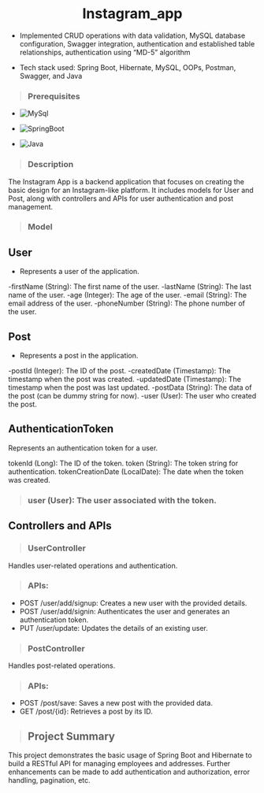 <h1 align="center"> Instagram_app </h1>

* Implemented CRUD operations with data validation, MySQL database configuration, 
Swagger integration, authentication and established table relationships, authentication 
using “MD-5” algorithm

* Tech stack used: Spring Boot, Hibernate, MySQL, OOPs, Postman, Swagger, and Java
>### Prerequisites
* ![MySql](https://img.shields.io/badge/DBMS-MYSQL%205.7%20or%20Higher-red)
 * ![SpringBoot](https://img.shields.io/badge/Framework-SpringBoot-green)


* ![Java](https://img.shields.io/badge/Language-Java%208%20or%20higher-yellow)


>### Description
The Instagram App is a backend application that focuses on creating the basic design for an Instagram-like platform. It includes models for User and Post, along with controllers and APIs for user authentication and post management.

>### Model
 ## User
 - Represents a user of the application.

-firstName (String): The first name of the user.
-lastName (String): The last name of the user.
-age (Integer): The age of the user.
-email (String): The email address of the user.
-phoneNumber (String): The phone number of the user.

## Post
 - Represents a post in the application.

-postId (Integer): The ID of the post.
-createdDate (Timestamp): The timestamp when the post was created.
-updatedDate (Timestamp): The timestamp when the post was last updated.
-postData (String): The data of the post (can be dummy string for now).
-user (User): The user who created the post.

## AuthenticationToken
Represents an authentication token for a user.

tokenId (Long): The ID of the token.
token (String): The token string for authentication.
tokenCreationDate (LocalDate): The date when the token was created.

>### user (User): The user associated with the token.

## Controllers and APIs
>### UserController
Handles user-related operations and authentication.

>### APIs:
- POST /user/add/signup: Creates a new user with the provided details.
- POST /user/add/signin: Authenticates the user and generates an authentication token.
- PUT /user/update: Updates the details of an existing user.

>### PostController
Handles post-related operations.

>### APIs:

- POST /post/save: Saves a new post with the provided data.
- GET /post/{id}: Retrieves a post by its ID.

>## Project Summary
This project demonstrates the basic usage of Spring Boot and Hibernate to build a RESTful API for managing employees and addresses. Further enhancements can be made to add authentication and authorization, error handling, pagination, etc.
